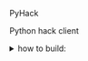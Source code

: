 <h>PyHack</h>
<p>Python hack client</p>
<details>
 <summary>how to build:</summary>
  > cier build jar (directory)
</details>